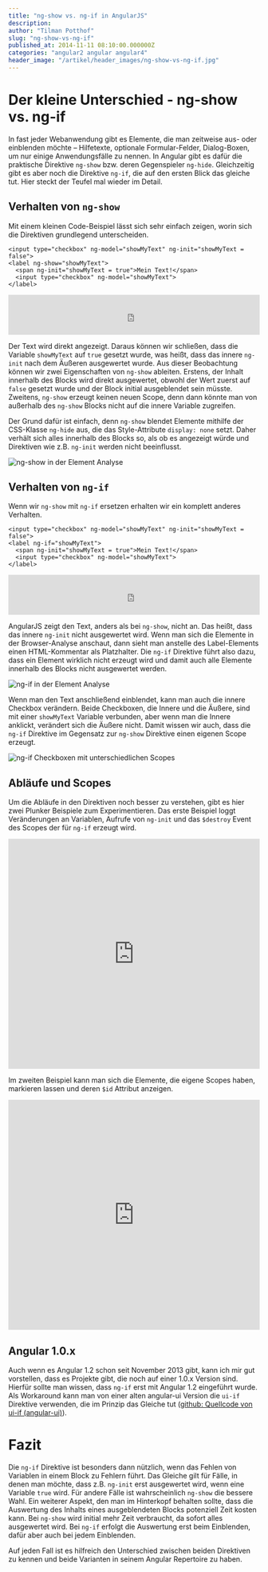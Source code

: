 ```yaml
---
title: "ng-show vs. ng-if in AngularJS"
description:
author: "Tilman Potthof"
slug: "ng-show-vs-ng-if"
published_at: 2014-11-11 08:10:00.000000Z
categories: "angular2 angular angular4"
header_image: "/artikel/header_images/ng-show-vs-ng-if.jpg"
---
```


# Der kleine Unterschied - ng-show vs. ng-if

In fast jeder Webanwendung gibt es Elemente, die man zeitweise aus- oder einblenden möchte – Hilfetexte, optionale Formular-Felder, Dialog-Boxen, um nur einige Anwendungsfälle zu nennen. In Angular gibt es dafür die praktische Direktive `ng-show` bzw. deren Gegenspieler `ng-hide`. Gleichzeitig gibt es aber noch die Direktive `ng-if`, die auf den ersten Blick das gleiche tut. Hier steckt der Teufel mal wieder im Detail.

## Verhalten von `ng-show`

Mit einem kleinen Code-Beispiel lässt sich sehr einfach zeigen, worin sich die Direktiven grundlegend unterscheiden.

    <input type="checkbox" ng-model="showMyText" ng-init="showMyText = false">
    <label ng-show="showMyText">
      <span ng-init="showMyText = true">Mein Text!</span>
      <input type="checkbox" ng-model="showMyText">
    </label>

<iframe src="https://angularjs-de.github.io/plunker-mirror-angularjs.de/embed.plnkr.co/klTOmQl6yvLPjhCrF69M/preview.html" style="width:100%;height:80px;border:0"></iframe>

Der Text wird direkt angezeigt.
Daraus können wir schließen, dass die Variable `showMyText` auf `true` gesetzt wurde, was heißt, dass das innere `ng-init` nach dem Äußeren ausgewertet wurde.
Aus dieser Beobachtung können wir zwei Eigenschaften von `ng-show` ableiten.
Erstens, der Inhalt innerhalb des Blocks wird direkt ausgewertet, obwohl der Wert zuerst auf `false` gesetzt wurde und der Block initial ausgeblendet sein müsste.
Zweitens, `ng-show` erzeugt keinen neuen Scope, denn dann könnte man von außerhalb des `ng-show` Blocks nicht auf die innere Variable zugreifen.

Der Grund dafür ist einfach, denn `ng-show` blendet Elemente mithilfe der CSS-Klasse `ng-hide` aus, die das Style-Attribute `display: none` setzt. Daher verhält sich alles innerhalb des Blocks so, als ob es angezeigt würde und Direktiven wie z.B. `ng-init` werden nicht beeinflusst.

![ng-show in der Element Analyse](inspect-element-ng-show.png)

## Verhalten von `ng-if`

Wenn wir `ng-show` mit `ng-if` ersetzen erhalten wir ein komplett anderes Verhalten.

    <input type="checkbox" ng-model="showMyText" ng-init="showMyText = false">
    <label ng-if="showMyText">
      <span ng-init="showMyText = true">Mein Text!</span>
      <input type="checkbox" ng-model="showMyText">
    </label>

<iframe src="https://angularjs-de.github.io/plunker-mirror-angularjs.de/embed.plnkr.co/kJZ0jgyjieerZ6eEUMxb/preview.html" style="width:100%;height:80px;border:0"></iframe>

AngularJS zeigt den Text, anders als bei `ng-show`, nicht an.
Das heißt, dass das innere `ng-init` nicht ausgewertet wird.
Wenn man sich die Elemente in der Browser-Analyse anschaut, dann sieht man anstelle des Label-Elements einen HTML-Kommentar als Platzhalter.
Die `ng-if` Direktive führt also dazu, dass ein Element wirklich nicht erzeugt wird und damit auch alle Elemente innerhalb des Blocks nicht ausgewertet werden.

![ng-if in der Element Analyse](inspect-element-ng-if.png)

Wenn man den Text anschließend einblendet, kann man auch die innere Checkbox verändern.
Beide Checkboxen, die Innere und die Äußere, sind mit einer `showMyText` Variable verbunden, aber wenn man die Innere anklickt, verändert sich die Äußere nicht.
Damit wissen wir auch, dass die `ng-if` Direktive im Gegensatz zur `ng-show` Direktive einen eigenen Scope erzeugt.

![ng-if Checkboxen mit unterschiedlichen Scopes](ng-if-checkboxes.png)

## Abläufe und Scopes

Um die Abläufe in den Direktiven noch besser zu verstehen, gibt es hier zwei Plunker Beispiele zum Experimentieren.
Das erste Beispiel loggt Veränderungen an Variablen, Aufrufe von `ng-init` und das `$destroy` Event des Scopes der für `ng-if` erzeugt wird.


<iframe src="https://angularjs-de.github.io/plunker-mirror-angularjs.de/embed.plnkr.co/ugI1KCtFFMik7tB54bDj/preview.html" style="width:100%;height:460px;border:0"></iframe>

Im zweiten Beispiel kann man sich die Elemente, die eigene Scopes haben, markieren lassen und deren `$id` Attribut anzeigen.

<iframe src="https://angularjs-de.github.io/plunker-mirror-angularjs.de/embed.plnkr.co/oaypFTr2P2cF4WzZ5a0Q/preview.html" style="width:100%;height:460px;border:0"></iframe>

## Angular 1.0.x

Auch wenn es Angular 1.2 schon seit November 2013 gibt, kann ich mir gut vorstellen, dass es Projekte gibt, die noch auf einer 1.0.x Version sind.
Hierfür sollte man wissen, dass `ng-if` erst mit Angular 1.2 eingeführt wurde.
Als Workaround kann man von einer alten angular-ui Version die `ui-if` Direktive verwenden, die im Prinzip das Gleiche tut ([github: Quellcode von ui-if (angular-ui)](https://github.com/angular-ui/angular-ui-OLDREPO/blob/master/modules/directives/if/if.js)).

# Fazit

Die `ng-if` Direktive ist besonders dann nützlich, wenn das Fehlen von Variablen in einem Block zu Fehlern führt.
Das Gleiche gilt für Fälle, in denen man möchte, dass z.B. `ng-init` erst ausgewertet wird, wenn eine Variable `true` wird.
Für andere Fälle ist wahrscheinlich `ng-show` die bessere Wahl.
Ein weiterer Aspekt, den man im Hinterkopf behalten sollte, dass die Auswertung des Inhalts eines ausgeblendeten Blocks potenziell Zeit kosten kann.
Bei `ng-show` wird initial mehr Zeit verbraucht, da sofort alles ausgewertet wird.
Bei `ng-if` erfolgt die Auswertung erst beim Einblenden, dafür aber auch bei jedem Einblenden.

Auf jeden Fall ist es hilfreich den Unterschied zwischen beiden Direktiven zu kennen und beide Varianten in seinem Angular Repertoire zu haben.
